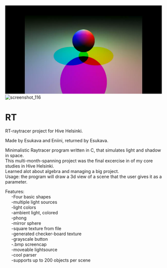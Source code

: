  ![demo](RT-animation.webp)
![screenshot_116](https://user-images.githubusercontent.com/69463261/213435604-ace40524-f735-4e89-9031-edeebbddfa60.jpg)


# RT
RT-raytracer project for Hive Helsinki.

Made by Esukava and Eniini, returned by Esukava.

Minimalistic Raytracer program written in C, that simulates light and shadow in space.<br>
This multi-month-spanning project was the final excercise in of my core studies in Hive Helsinki.<br>
Learned alot about algebra and managing a big project.<br>
Usage: the program will draw a 3d view of a scene that the user gives it as a parameter.<br>

Features:<br>
&nbsp;&nbsp;&nbsp;&nbsp;	-Four basic shapes<br>
&nbsp;&nbsp;&nbsp;&nbsp;	-multiple light sources<br>
&nbsp;&nbsp;&nbsp;&nbsp;	-light colors<br>
&nbsp;&nbsp;&nbsp;&nbsp;	-ambient light, colored<br>
&nbsp;&nbsp;&nbsp;&nbsp;	-phong<br>
&nbsp;&nbsp;&nbsp;&nbsp;	-mirror sphere<br>
&nbsp;&nbsp;&nbsp;&nbsp;	-square texture from file<br>
&nbsp;&nbsp;&nbsp;&nbsp;	-generated checker-board texture<br>
&nbsp;&nbsp;&nbsp;&nbsp;	-grayscale button<br>
&nbsp;&nbsp;&nbsp;&nbsp;	-.bmp screencap<br>
&nbsp;&nbsp;&nbsp;&nbsp;	-moveable lightsource<br>
&nbsp;&nbsp;&nbsp;&nbsp;	-cool parser<br>
&nbsp;&nbsp;&nbsp;&nbsp;	-supports up to 200 objects per scene<br>
